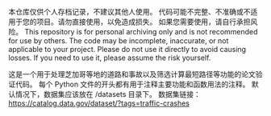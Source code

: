 本仓库仅供个人存档记录，不建议其他人使用。
代码可能不完整、不准确或不适用于您的项目。请勿直接使用，以免造成损失。
如果您需要使用，请自行承担风险。
This repository is for personal archiving only and is not recommended for use by others.
The code may be incomplete, inaccurate, or not applicable to your project. Please do not use it directly to avoid causing losses.
If you need to use it, please assume the risk yourself.

这是一个用于处理芝加哥等地的道路和事故以及筛选计算最短路径等功能的论文验证代码。
每个 Python 文件的开头都有用于注释主要功能和函数用法的注释。
默认情况下，数据集应该放在 /datasets 目录下。
数据集链接：https://catalog.data.gov/dataset/?tags=traffic-crashes
